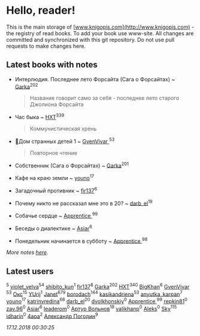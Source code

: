 # Hello, reader!
This is the main storage of [www.knigopis.com](http://www.knigopis.com) - the registry of read books.
To add your book use www-site. All changes are committed and synchronized with this git repository.
Do not use pull requests to make changes here.


## Latest books with notes
* Интерлюдия. Последнее лето Форсайта (Сага о Форсайтах) ~ [Garka](users/115/115753719718250012620-google)<sup>202</sup>
    > Название говорит само за себя - последнее лето старого Джолиона Форсайта

* Час быка ~ [HXT](users/100/100002563462782-facebook)<sup>339</sup>
    > Коммунистическая хрень

* 🔸️Дом странных детей 1 ~ [GvenVivar ](users/158/158266434925901-facebook)<sup>53</sup>
    > Повторное чтение

* Собственник (Сага о Форсайтах) ~ [Garka](users/115/115753719718250012620-google)<sup>201</sup>

* Кафе на краю земли ~ [youno](users/302/302928912-vkontakte)<sup>17</sup>

* Загадочный противник ~ [fir137](users/176/176805114-yandex)<sup>6</sup>

* Почему никто не рассказал мне это в 20? ~ [darb_el](users/184/184135339-vkontakte)<sup>19</sup>

* Собачье сердце ~ [Apprentice ](users/528/52821952-vkontakte)<sup>99</sup>

* Беседы о диалектике ~ [Asiar](users/115/115902526849562271887-google)<sup>6</sup>

* Понедельник начинается в субботу ~ [Apprentice ](users/528/52821952-vkontakte)<sup>98</sup>


_More notes [here](latest_books_with_notes.md)._


## Latest users
[](users/104/104289450206538776186-googleplus)<sup>5</sup> 
[violet_velva](users/116/116961712580551399099-google)<sup>54</sup> 
[shibito_kun](users/108/108836037074542338532-google)<sup>1</sup> 
[fir137](users/176/176805114-yandex)<sup>8</sup> 
[Garka](users/115/115753719718250012620-google)<sup>202</sup> 
[HXT](users/100/100002563462782-facebook)<sup>340</sup> 
[BigKhan](users/117/117259947-yandex)<sup>6</sup> 
[GvenVivar ](users/158/158266434925901-facebook)<sup>53</sup> 
[Окс](users/102/102536471289425216982-google)<sup>15</sup> 
[YUrij](users/108/108412189296732059814-google)<sup>1</sup> 
[Janet](users/108/108113656204404967440-google)<sup>679</sup> 
[borodach](users/157/15706320-vkontakte)<sup>144</sup> 
[kasikandriena](users/152/152488954-vkontakte)<sup>53</sup> 
[anyutka_karpan](users/597/59793548-vkontakte)<sup>7</sup> 
[youno](users/302/302928912-vkontakte)<sup>17</sup> 
[katrinvredina](users/233/2336755-vkontakte)<sup>68</sup> 
[darb_el](users/184/184135339-vkontakte)<sup>20</sup> 
[dvolkhonskiy](users/117/117662687202998325024-google)<sup>0</sup> 
[Apprentice ](users/528/52821952-vkontakte)<sup>99</sup> 
[repkin81](users/107/107838184695967300213-google)<sup>0</sup> 
[zav.96](users/180/180542392-vkontakte)<sup>0</sup> 
[Asiar](users/115/115902526849562271887-google)<sup>6</sup> 
[leaderom](users/450/45043410-vkontakte)<sup>0</sup> 
[Артур Вольнов](users/225/225880893-vkontakte)<sup>19</sup> 
[valikhanp](users/449/44904905-vkontakte)<sup>0</sup> 
[Aleks](users/483/48371894-vkontakte)<sup>0</sup> 
[Sky](users/118/118049897850017649660-google)<sup>115</sup> 
[idharin](users/207/20762954-vkontakte)<sup>0</sup> 
[4apa](users/117/117392596378069249667-google)<sup>2</sup> 
[Александр Погодин](users/625/6259590452259030261-mailru)<sup>9</sup> 


_17.12.2018 00:30:25_
